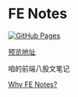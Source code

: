 # FE Notes

[![GitHub Pages](https://github.com/YunYouJun/fe-notes/actions/workflows/gh-pages.yml/badge.svg)](https://github.com/YunYouJun/fe-notes/actions/workflows/gh-pages.yml)

[预览地址](https://fe-notes.yunyoujun.cn)

咱的前端八股文笔记

[Why FE Notes?](https://fe-notes.yunyoujun.cn/guide/)

